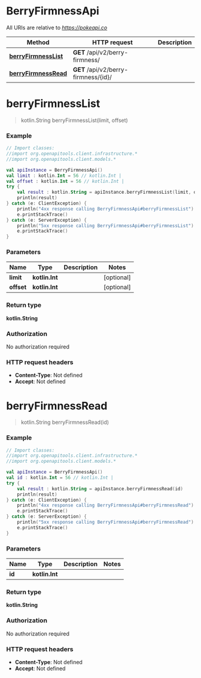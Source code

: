 # BerryFirmnessApi

All URIs are relative to *https://pokeapi.co*

Method | HTTP request | Description
------------- | ------------- | -------------
[**berryFirmnessList**](BerryFirmnessApi.md#berryFirmnessList) | **GET** /api/v2/berry-firmness/ | 
[**berryFirmnessRead**](BerryFirmnessApi.md#berryFirmnessRead) | **GET** /api/v2/berry-firmness/{id}/ | 


<a name="berryFirmnessList"></a>
# **berryFirmnessList**
> kotlin.String berryFirmnessList(limit, offset)



### Example
```kotlin
// Import classes:
//import org.openapitools.client.infrastructure.*
//import org.openapitools.client.models.*

val apiInstance = BerryFirmnessApi()
val limit : kotlin.Int = 56 // kotlin.Int | 
val offset : kotlin.Int = 56 // kotlin.Int | 
try {
    val result : kotlin.String = apiInstance.berryFirmnessList(limit, offset)
    println(result)
} catch (e: ClientException) {
    println("4xx response calling BerryFirmnessApi#berryFirmnessList")
    e.printStackTrace()
} catch (e: ServerException) {
    println("5xx response calling BerryFirmnessApi#berryFirmnessList")
    e.printStackTrace()
}
```

### Parameters

Name | Type | Description  | Notes
------------- | ------------- | ------------- | -------------
 **limit** | **kotlin.Int**|  | [optional]
 **offset** | **kotlin.Int**|  | [optional]

### Return type

**kotlin.String**

### Authorization

No authorization required

### HTTP request headers

 - **Content-Type**: Not defined
 - **Accept**: Not defined

<a name="berryFirmnessRead"></a>
# **berryFirmnessRead**
> kotlin.String berryFirmnessRead(id)



### Example
```kotlin
// Import classes:
//import org.openapitools.client.infrastructure.*
//import org.openapitools.client.models.*

val apiInstance = BerryFirmnessApi()
val id : kotlin.Int = 56 // kotlin.Int | 
try {
    val result : kotlin.String = apiInstance.berryFirmnessRead(id)
    println(result)
} catch (e: ClientException) {
    println("4xx response calling BerryFirmnessApi#berryFirmnessRead")
    e.printStackTrace()
} catch (e: ServerException) {
    println("5xx response calling BerryFirmnessApi#berryFirmnessRead")
    e.printStackTrace()
}
```

### Parameters

Name | Type | Description  | Notes
------------- | ------------- | ------------- | -------------
 **id** | **kotlin.Int**|  |

### Return type

**kotlin.String**

### Authorization

No authorization required

### HTTP request headers

 - **Content-Type**: Not defined
 - **Accept**: Not defined

